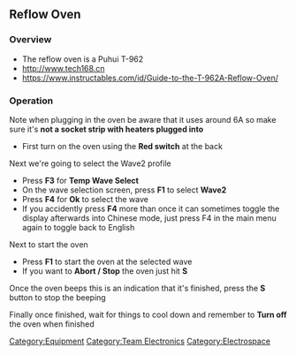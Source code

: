 Reflow Oven
-----------

### Overview

-   The reflow oven is a Puhui T-962
-   <http://www.tech168.cn>
-   <https://www.instructables.com/id/Guide-to-the-T-962A-Reflow-Oven/>

### Operation

Note when plugging in the oven be aware that it uses around 6A so make
sure it's **not a socket strip with heaters plugged into**

-   First turn on the oven using the **Red switch** at the back

Next we're going to select the Wave2 profile

-   Press **F3** for **Temp Wave Select**
-   On the wave selection screen, press **F1** to select **Wave2**
-   Press **F4** for **Ok** to select the wave
-   If you accidently press **F4** more than once it can sometimes
    toggle the display afterwards into Chinese mode, just press F4 in
    the main menu again to toggle back to English

Next to start the oven

-   Press **F1** to start the oven at the selected wave
-   If you want to **Abort / Stop** the oven just hit **S**

Once the oven beeps this is an indication that it's finished, press the
**S** button to stop the beeping

Finally once finished, wait for things to cool down and remember to
**Turn off** the oven when finished

[Category:Equipment](Category:Equipment "wikilink") [Category:Team
Electronics](Category:Team_Electronics "wikilink")
[Category:Electrospace](Category:Electrospace "wikilink")